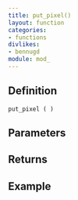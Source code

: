 ```yaml
---
title: put_pixel()
layout: function
categories:
- functions
divlikes:
- bennugd
module: mod_
---
```


## Definition

    put_pixel ( )

## Parameters

## Returns

## Example
